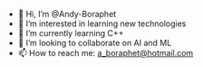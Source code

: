 - 👋 Hi, I’m @Andy-Boraphet
- 👀 I’m interested in learning new technologies
- 🌱 I’m currently learning C++
- 💞️ I’m looking to collaborate on AI and ML
- 📫 How to reach me: a_boraphet@hotmail.com

<!---
Andy-Boraphet/Andy-Boraphet is a ✨ special ✨ repository because its `README.md` (this file) appears on your GitHub profile.
You can click the Preview link to take a look at your changes.
--->
